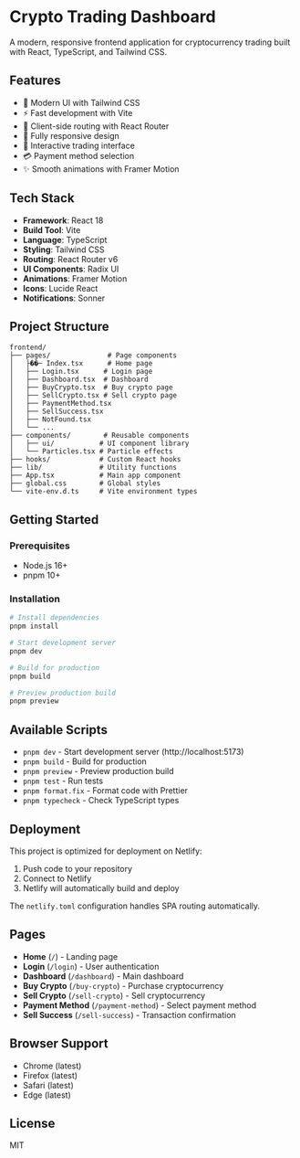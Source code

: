 # Crypto Trading Dashboard

A modern, responsive frontend application for cryptocurrency trading built with React, TypeScript, and Tailwind CSS.

## Features

- 🎨 Modern UI with Tailwind CSS
- ⚡ Fast development with Vite
- 🔄 Client-side routing with React Router
- 📱 Fully responsive design
- 🎯 Interactive trading interface
- 💳 Payment method selection
- ✨ Smooth animations with Framer Motion

## Tech Stack

- **Framework**: React 18
- **Build Tool**: Vite
- **Language**: TypeScript
- **Styling**: Tailwind CSS
- **Routing**: React Router v6
- **UI Components**: Radix UI
- **Animations**: Framer Motion
- **Icons**: Lucide React
- **Notifications**: Sonner

## Project Structure

```
frontend/
├── pages/              # Page components
│   ├��─ Index.tsx      # Home page
│   ├── Login.tsx      # Login page
│   ├── Dashboard.tsx  # Dashboard
│   ├── BuyCrypto.tsx  # Buy crypto page
│   ├── SellCrypto.tsx # Sell crypto page
│   ├── PaymentMethod.tsx
│   ├── SellSuccess.tsx
│   ├── NotFound.tsx
│   └── ...
├── components/        # Reusable components
│   ├── ui/           # UI component library
│   └── Particles.tsx # Particle effects
├── hooks/            # Custom React hooks
├── lib/              # Utility functions
├── App.tsx           # Main app component
├── global.css        # Global styles
└── vite-env.d.ts     # Vite environment types
```

## Getting Started

### Prerequisites

- Node.js 16+
- pnpm 10+

### Installation

```bash
# Install dependencies
pnpm install

# Start development server
pnpm dev

# Build for production
pnpm build

# Preview production build
pnpm preview
```

## Available Scripts

- `pnpm dev` - Start development server (http://localhost:5173)
- `pnpm build` - Build for production
- `pnpm preview` - Preview production build
- `pnpm test` - Run tests
- `pnpm format.fix` - Format code with Prettier
- `pnpm typecheck` - Check TypeScript types

## Deployment

This project is optimized for deployment on Netlify:

1. Push code to your repository
2. Connect to Netlify
3. Netlify will automatically build and deploy

The `netlify.toml` configuration handles SPA routing automatically.

## Pages

- **Home** (`/`) - Landing page
- **Login** (`/login`) - User authentication
- **Dashboard** (`/dashboard`) - Main dashboard
- **Buy Crypto** (`/buy-crypto`) - Purchase cryptocurrency
- **Sell Crypto** (`/sell-crypto`) - Sell cryptocurrency
- **Payment Method** (`/payment-method`) - Select payment method
- **Sell Success** (`/sell-success`) - Transaction confirmation

## Browser Support

- Chrome (latest)
- Firefox (latest)
- Safari (latest)
- Edge (latest)

## License

MIT
